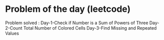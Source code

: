 # Problem of the day (leetcode)

Problem solved :
Day-1-Check if Number is a Sum of Powers of Three
Day-2-Count Total Number of Colored Cells
Day-3-Find Missing and Repeated Values
